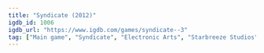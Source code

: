 ```yaml
---
title: "Syndicate (2012)"
igdb_id: 1006
igdb_url: "https://www.igdb.com/games/syndicate--3"
tag: ["Main game", "Syndicate", "Electronic Arts", "Starbreeze Studios", "Shooter", "Puzzle", "Single player", "Multiplayer", "Co-operative", "First person", "Action", "Science fiction"]
---
```

